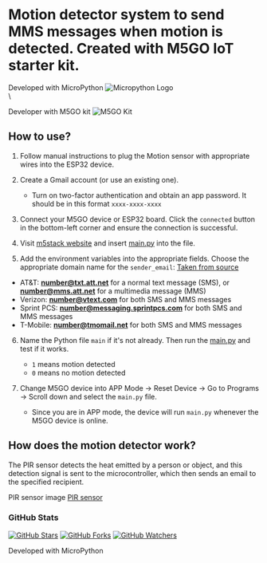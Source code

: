 # Motion detector system to send MMS messages when motion is detected. Created with M5GO IoT starter kit. 

Developed with MicroPython ![Micropython Logo](https://dashboard.snapcraft.io/site_media/appmedia/2018/12/mp_logo.png) \
\

Developer with M5GO kit
![M5GO Kit](https://encrypted-tbn0.gstatic.com/images?q=tbn:ANd9GcSS2YtHgVWWzzhsuiFNPCIjIHTisbo3g6TOfmewtrU9gA&s)

## How to use? 
1. Follow manual instructions to plug the Motion sensor with appropriate wires into the ESP32 device.

2. Create a Gmail account (or use an existing one).
   - Turn on two-factor authentication and obtain an app password. It should be in this format `xxxx-xxxx-xxxx`

4. Connect your M5GO device or ESP32 board. Click the `connected` button in the bottom-left corner and ensure the connection is successful. 

5. Visit [m5stack website](https://flow.m5stack.com/) and insert [main.py](https://github.com/AdityaRao127/motion-detector-system/blob/main/main.py) into the file.

6. Add the environment variables into the appropriate fields. Choose the appropriate domain name for the `sender_email`:
   [Taken from source](https://www.wikihow.com/Send-a-Text-from-Email)
  - AT&T: **number@txt.att.net** for a normal text message (SMS), or **number@mms.att.net** for a multimedia message (MMS)
  - Verizon: **number@vtext.com** for both SMS and MMS messages
  - Sprint PCS: **number@messaging.sprintpcs.com** for both SMS and MMS messages
  - T-Mobile: **number@tmomail.net** for both SMS and MMS messages

6. Name the Python file `main` if it's not already. Then run the [main.py](https://github.com/AdityaRao127/motion-detector-system/blob/main/main.py) and test if it works.
   - `1` means motion detected
   - `0` means no motion detected

8. Change M5GO device into APP Mode -> Reset Device -> Go to Programs -> Scroll down and select the `main.py` file.
   - Since you are in APP mode, the device will run `main.py`  whenever the M5GO device is online.
  

## How does the motion detector work? 
The PIR sensor detects the heat emitted by a person or object, and this detection signal is sent to the microcontroller, which then sends an email to the specified recipient.

PIR sensor image
[PIR sensor](https://ars.els-cdn.com/content/image/3-s2.0-B9780128236949000190-f08-05-9780128236949.jpg)


### GitHub Stats

[![GitHub Stars](https://img.shields.io/github/stars/AdityaRao127/motion-detector-system.svg)](https://github.com/AdityaRao127/motion-detector-system/stargazers)
[![GitHub Forks](https://img.shields.io/github/forks/AdityaRao127/motion-detector-system.svg)](https://github.com/AdityaRao127/motion-detector-system/network)
[![GitHub Watchers](https://img.shields.io/github/watchers/AdityaRao127/motion-detector-system.svg)](https://github.com/AdityaRao127/motion-detector-system/watchers)




















Developed with MicroPython
